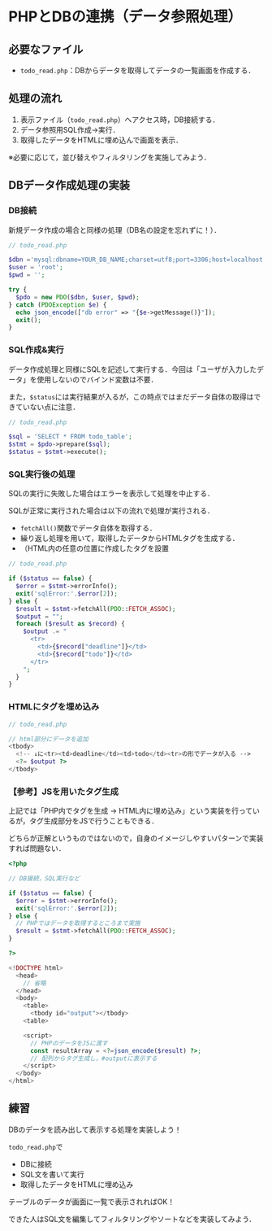 # PHPとDBの連携（データ参照処理）

## 必要なファイル

- `todo_read.php`：DBからデータを取得してデータの一覧画面を作成する．
## 処理の流れ

1. 表示ファイル（`todo_read.php`）へアクセス時，DB接続する．
2. データ参照用SQL作成→実行．
3. 取得したデータをHTMLに埋め込んで画面を表示．

※必要に応じて，並び替えやフィルタリングを実施してみよう．

## DBデータ作成処理の実装

### DB接続

新規データ作成の場合と同様の処理（DB名の設定を忘れずに！）．

```php
// todo_read.php

$dbn ='mysql:dbname=YOUR_DB_NAME;charset=utf8;port=3306;host=localhost';
$user = 'root';
$pwd = '';

try {
  $pdo = new PDO($dbn, $user, $pwd);
} catch (PDOException $e) {
  echo json_encode(["db error" => "{$e->getMessage()}"]);
  exit();
}

```

### SQL作成&実行

データ作成処理と同様にSQLを記述して実行する．今回は「ユーザが入力したデータ」を使用しないのでバインド変数は不要．

また，`$status`には実行結果が入るが，この時点ではまだデータ自体の取得はできていない点に注意．

```php
// todo_read.php

$sql = 'SELECT * FROM todo_table';
$stmt = $pdo->prepare($sql);
$status = $stmt->execute();

```

### SQL実行後の処理

SQLの実行に失敗した場合はエラーを表示して処理を中止する．

SQLが正常に実行された場合は以下の流れで処理が実行される．
- `fetchAll()`関数でデータ自体を取得する．
- 繰り返し処理を用いて，取得したデータからHTMLタグを生成する．
- （HTML内の任意の位置に作成したタグを設置

```php
// todo_read.php

if ($status == false) {
  $error = $stmt->errorInfo();
  exit('sqlError:'.$error[2]);
} else {
  $result = $stmt->fetchAll(PDO::FETCH_ASSOC);
  $output = "";
  foreach ($result as $record) {
    $output .= "
      <tr>
        <td>{$record["deadline"]}</td>
        <td>{$record["todo"]}</td>
      </tr>
    ";
  }
}

```

### HTMLにタグを埋め込み

```php
// todo_read.php

// html部分にデータを追加
<tbody>
  <!-- ↓に<tr><td>deadline</td><td>todo</td><tr>の形でデータが入る -->
  <?= $output ?>
</tbody>

```

### 【参考】JSを用いたタグ生成

上記では「PHP内でタグを生成 → HTML内に埋め込み」という実装を行っているが，タグ生成部分をJSで行うこともできる．

どちらが正解というものではないので，自身のイメージしやすいパターンで実装すれば問題ない．

```php
<?php

// DB接続，SQL実行など

if ($status == false) {
  $error = $stmt->errorInfo();
  exit('sqlError:'.$error[2]);
} else {
  // PHPではデータを取得するところまで実施
  $result = $stmt->fetchAll(PDO::FETCH_ASSOC);
}

?>

<!DOCTYPE html>
  <head>
    // 省略
  </head>
  <body>
    <table>
      <tbody id="output"></tbody>
    <table>

    <script>
      // PHPのデータをJSに渡す
      const resultArray = <?=json_encode($result) ?>;
      // 配列からタグ生成し，#outputに表示する
    </script>
  </body>
</html>


```

## 練習

DBのデータを読み出して表示する処理を実装しよう！

`todo_read.php`で
- DBに接続
- SQL文を書いて実行
- 取得したデータをHTMLに埋め込み

テーブルのデータが画面に一覧で表示されればOK！

できた人はSQL文を編集してフィルタリングやソートなどを実装してみよう．
